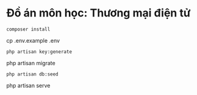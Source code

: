 # Đồ án môn học: Thương mại điện tử
```
composer install
```
cp .env.example .env
```
php artisan key:generate
```
php artisan migrate
```
php artisan db:seed
```
php artisan serve
